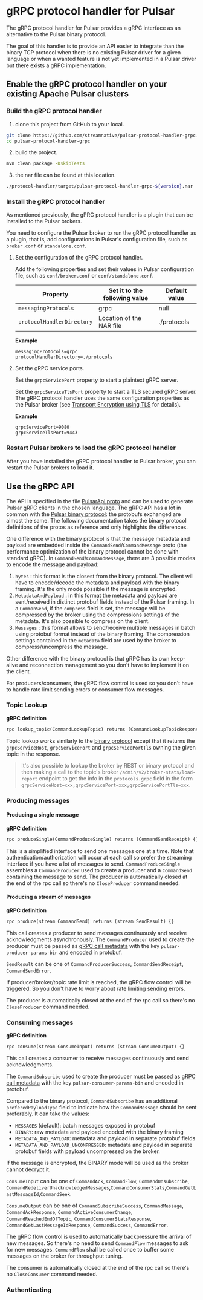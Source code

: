 # gRPC protocol handler for Pulsar

The gRPC protocol handler for Pulsar provides a gRPC interface as an alternative to the Pulsar binary protocol.

The goal of this handler is to provide an API easier to integrate than the binary TCP protocol when there is no existing Pulsar driver for a given language or when a wanted feature is not yet implemented in a Pulsar driver but there exists a gRPC implementation.

## Enable the gRPC protocol handler on your existing Apache Pulsar clusters

### Build the gRPC protocol handler

1. clone this project from GitHub to your local.
```bash
git clone https://github.com/streamnative/pulsar-protocol-handler-grpc.git
cd pulsar-protocol-handler-grpc
```

2. build the project.
```bash
mvn clean package -DskipTests
```

3. the nar file can be found at this location.
```bash
./protocol-handler/target/pulsar-protocol-handler-grpc-${version}.nar
```

### Install the gRPC protocol handler

As mentioned previously, the gPRC protocol handler is a plugin that can be installed to the Pulsar brokers.

You need to configure the Pulsar broker to run the gRPC protocol handler as a plugin, that is, add configurations in Pulsar's configuration file, such as `broker.conf` or `standalone.conf`.

1. Set the configuration of the gRPC protocol handler.

    Add the following properties and set their values in Pulsar configuration file, such as `conf/broker.conf` or `conf/standalone.conf`.
    
    Property | Set it to the following value | Default value
    |---|---|---
    `messagingProtocols` | grpc | null
    `protocolHandlerDirectory`| Location of the NAR file | ./protocols
    
    **Example**

    ```
    messagingProtocols=grpc
    protocolHandlerDirectory=./protocols
    ```

2. Set the gRPC service ports.

    Set the `grpcServicePort` property to start a plaintext gRPC server.
    
    Set the `grpcServiceTlsPort` property to start a TLS secured gRPC server.
    The gRPC protocol handler uses the same configuration properties as the Pulsar broker (see [Transport Encryption using TLS](https://pulsar.apache.org/docs/en/security-tls-transport/) for details).

    **Example**

    ```
    grpcServicePort=9080
    grpcServiceTlsPort=9443
    ```

### Restart Pulsar brokers to load the gRPC protocol handler

After you have installed the gRPC protocol handler to Pulsar broker, you can restart the Pulsar brokers to load it.

## Use the gRPC API

The API is specified in the file [PulsarApi.proto]( protocol-handler/src/main/proto/PulsarApi.proto) and can be used to generate Pulsar gRPC clients in the chosen language.
The gRPC API has a lot in common with the [Pulsar binary protocol](https://pulsar.apache.org/docs/en/develop-binary-protocol/): the protobufs exchanged are almost the same. The following documentation takes the binary protocol definitions of the protos as reference and only highlights the differences.

One difference with the binary protocol is that the message metadata and payload are embedded inside the `CommandSend`/`CommandMessage` proto (the performance optimization of the binary protocol cannot be done with standard gRPC).
In `CommandSend`/`CommandMessage`, there are 3 possible modes to encode the message and payload:

1. `bytes` : this format is the closest from the binary protocol. The client will have to encode/decode the metadata and payload with the binary framing. It's the only mode possible if the message is encrypted.
2. `MetadataAndPayload` : in this format the metadata and payload are sent/received in distinct protobuf fields instead of the Pulsar framing. In a `CommanSend`, if the `compress` field is set, the message will be compressed by the broker using the compressions settings of the metadata. It's also possible to compress on the client.
3. `Messages` : this format allows to send/receive multiple messages in batch using protobuf format instead of the binary framing. The compression settings contained in the `metadata` field are used by the broker to compress/uncompress the message.

Other difference with the binary protocol is that gRPC has its own keep-alive and reconnection management so you don't have to implement it on the client.

For producers/consumers, the gRPC flow control is used so you don't have to handle rate limit sending errors or consumer flow messages.

### Topic Lookup

**gRPC definition**
```protobuf
rpc lookup_topic(CommandLookupTopic) returns (CommandLookupTopicResponse) {}
```
Topic lookup works similarly to the [binary protocol](https://pulsar.apache.org/docs/en/develop-binary-protocol/#topic-lookup) except that it returns the `grpcServiceHost`, `grpcServicePort` and `grpcServicePortTls` owning the given topic in the response.

> It's also possible to lookup the broker by REST or binary protocol and then making a call to the topic's broker `/admin/v2/broker-stats/load-report` endpoint to get the info in the `protocols.grpc` field in the form `grpcServiceHost=xxx;grpcServicePort=xxx;grpcServicePortTls=xxx`.

### Producing messages

#### Producing a single message

**gRPC definition**
```protobuf
rpc produceSingle(CommandProduceSingle) returns (CommandSendReceipt) {}
```
This is a simplified interface to send one messages one at a time. Note that authentication/authorization will occur at each call so prefer the streaming interface if you have a lot of messages to send.
`CommandProduceSingle` assembles a `CommandProducer` used to create a producer and a `CommandSend` containing the message to send.
The producer is automatically closed at the end of the rpc call so there's no `CloseProducer` command needed.

#### Producing a stream of messages

**gRPC definition**
```protobuf
rpc produce(stream CommandSend) returns (stream SendResult) {}
```
This call creates a producer to send messages continuously and receive acknowledgments asynchronously.
The `CommandProducer` used to create the producer must be passed as [gRPC call metadata](https://grpc.io/docs/what-is-grpc/core-concepts/#metadata) with the key `pulsar-producer-params-bin` and encoded in protobuf.

`SendResult` can be one of `CommandProducerSuccess`, `CommandSendReceipt`, `CommandSendError`.

If producer/broker/topic rate limit is reached, the gRPC flow control will be triggered. So you don't have to worry about rate limiting sending errors.

The producer is automatically closed at the end of the rpc call so there's no `CloseProducer` command needed.


### Consuming messages

**gRPC definition**
```protobuf
rpc consume(stream ConsumeInput) returns (stream ConsumeOutput) {}
```
This call creates a consumer to receive messages continuously and send acknowledgments.

The `CommandSubscribe` used to create the producer must be passed as [gRPC call metadata](https://grpc.io/docs/what-is-grpc/core-concepts/#metadata) with the key `pulsar-consumer-params-bin` and encoded in protobuf.

Compared to the binary protocol, `CommandSubscribe` has an additional `preferedPayloadType` field to indicate how the `CommandMessage` should be sent preferably. It can take the values:
* `MESSAGES` (default): batch messages exposed in protobuf
* `BINARY`: raw metadata and payload encoded with the binary framing 
* `METADATA_AND_PAYLOAD`: metadata and payload in separate protobuf fields
* `METADATA_AND_PAYLOAD_UNCOMPRESSED`: metadata and payload in separate protobuf fields with payload uncompressed on the broker.

If the message is encrypted, the BINARY mode will be used as the broker cannot decrypt it.

`ConsumeInput` can be one of `CommandAck`, `CommandFlow`, `CommandUnsubscribe`, `CommandRedeliverUnacknowledgedMessages`,`CommandConsumerStats`,`CommandGetLastMessageId`,`CommandSeek`.

`ConsumeOutput` can be one of `CommandSubscribeSuccess`, `CommandMessage`, `CommandAckResponse`, `CommandActiveConsumerChange`, `CommandReachedEndOfTopic`, `CommandConsumerStatsResponse`, `CommandGetLastMessageIdResponse`, `CommandSuccess`, `CommandError`.

The gRPC flow control is used to automatically backpressure the arrival of new messages. So there's no need to send `CommandFlow` messages to ask for new messages. `CommandFlow` shall be called once to buffer some messages on the broker for throughput tuning.

The consumer is automatically closed at the end of the rpc call so there's no `CloseConsumer` command needed.

### Authenticating


